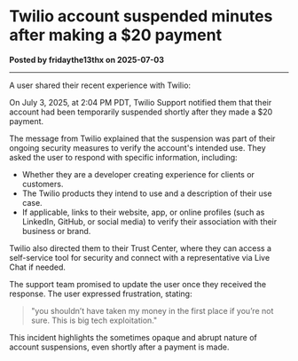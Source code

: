 # Twilio account suspended minutes after making a $20 payment

**Posted by fridaythe13thx on 2025-07-03**

---

A user shared their recent experience with Twilio:

On July 3, 2025, at 2:04 PM PDT, Twilio Support notified them that their account had been temporarily suspended shortly after they made a $20 payment. 

The message from Twilio explained that the suspension was part of their ongoing security measures to verify the account's intended use. They asked the user to respond with specific information, including:

- Whether they are a developer creating experience for clients or customers.
- The Twilio products they intend to use and a description of their use case.
- If applicable, links to their website, app, or online profiles (such as LinkedIn, GitHub, or social media) to verify their association with their business or brand.

Twilio also directed them to their Trust Center, where they can access a self-service tool for security and connect with a representative via Live Chat if needed.

The support team promised to update the user once they received the response. The user expressed frustration, stating:

> "you shouldn’t have taken my money in the first place if you’re not sure. This is big tech exploitation."

This incident highlights the sometimes opaque and abrupt nature of account suspensions, even shortly after a payment is made.